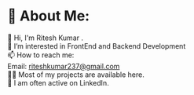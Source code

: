 # 💫 About Me:
👋 Hi,  I'm Ritesh Kumar .<br>👀 I’m interested in FrontEnd and Backend Development<br>📫 How to reach me:<br>Email: riteshkumar237@gmail.com<br>👨‍💻 Most of my projects are available here.<br>📝 I am often active on LinkedIn.


